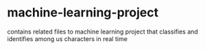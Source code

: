 # machine-learning-project
contains related files to machine learning project that classifies and identifies among us characters in real time
